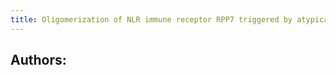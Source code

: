```yaml
---
title: Oligomerization of NLR immune receptor RPP7 triggered by atypical resistance protein RPW8/HR as ligand
---
```


## **Authors**:
